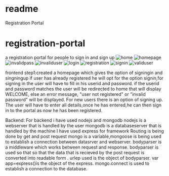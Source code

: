 # readme
Registration Portal
# registration-portal
a registration  portal for people to sign in and sign up
![home](https://user-images.githubusercontent.com/44523159/47640413-9022c380-db89-11e8-8c57-1eec1b4fc86d.PNG)
![homepage](https://user-images.githubusercontent.com/44523159/47640416-90bb5a00-db89-11e8-9f9b-d74137e6d34c.PNG)
![invalidpass](https://user-images.githubusercontent.com/44523159/47640417-9153f080-db89-11e8-959d-fe1cfddf4ab8.PNG)
![invaliduser](https://user-images.githubusercontent.com/44523159/47640419-91ec8700-db89-11e8-9a28-61d7cbf8d5d1.PNG)
![login](https://user-images.githubusercontent.com/44523159/47640421-91ec8700-db89-11e8-869b-db1b829c2220.PNG)
![registration](https://user-images.githubusercontent.com/44523159/47640422-931db400-db89-11e8-82be-dd118f12ed68.PNG)
![signin](https://user-images.githubusercontent.com/44523159/47640429-95800e00-db89-11e8-9a0a-f42f37c562b1.PNG)
![validuser](https://user-images.githubusercontent.com/44523159/47640432-96b13b00-db89-11e8-843c-e3460f7b2da7.PNG)

frontend
step1:created a homepage which gives the option of signingin and singningup
if user has already registered he will opt for the option signin,for signing in the user will have to fill in his userid and password.
if the userid and password matches the user will be redirected to home that will display WELCOME, else an error message, "user not registered" or "invalid password" will be displayed.
For new users there is an option of signing up.
The user will have to enter all details,once he has entered,he can then sign in to the portal as now he has been registered.


Backend:
For backend i have used nodejs and mongodb
nodejs is a webserver that  is handled by the user
mongodb is a databaseserver that is handled by the machine
I have used express for  framework
Routing is being  done by get and post request
 mongo is a variable,mongoose is being used to establish a connection between datasrver and webserver.
bodyparser is a middleware which  works between request and response.
bodyparser is used so that so that the data that is recieved by the post request is converted into readable form .
urlep used is the object of bodyparser.
var app=express()is the object of the express.
mongo.connect is used to establish  a connection to the database.
